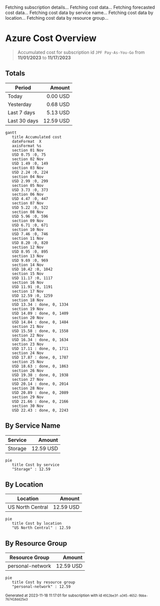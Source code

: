 Fetching subscription details...
Fetching cost data...
Fetching forecasted cost data...
Fetching cost data by service name...
Fetching cost data by location...
Fetching cost data by resource group...
# Azure Cost Overview

> Accumulated cost for subscription id `JPF Pay-As-You-Go` from **11/01/2023** to **11/17/2023**

## Totals

|Period|Amount|
|---|---:|
|Today|0.00 USD|
|Yesterday|0.68 USD|
|Last 7 days|5.13 USD|
|Last 30 days|12.59 USD|

```mermaid
gantt
   title Accumulated cost
   dateFormat  X
   axisFormat %s
   section 01 Nov
   USD 0.75 :0, 75
   section 02 Nov
   USD 1.49 :0, 149
   section 03 Nov
   USD 2.24 :0, 224
   section 04 Nov
   USD 2.99 :0, 299
   section 05 Nov
   USD 3.73 :0, 373
   section 06 Nov
   USD 4.47 :0, 447
   section 07 Nov
   USD 5.22 :0, 522
   section 08 Nov
   USD 5.96 :0, 596
   section 09 Nov
   USD 6.71 :0, 671
   section 10 Nov
   USD 7.46 :0, 746
   section 11 Nov
   USD 8.20 :0, 820
   section 12 Nov
   USD 8.95 :0, 895
   section 13 Nov
   USD 9.69 :0, 969
   section 14 Nov
   USD 10.42 :0, 1042
   section 15 Nov
   USD 11.17 :0, 1117
   section 16 Nov
   USD 11.91 :0, 1191
   section 17 Nov
   USD 12.59 :0, 1259
   section 18 Nov
   USD 13.34 : done, 0, 1334
   section 19 Nov
   USD 14.09 : done, 0, 1409
   section 20 Nov
   USD 14.84 : done, 0, 1484
   section 21 Nov
   USD 15.58 : done, 0, 1558
   section 22 Nov
   USD 16.34 : done, 0, 1634
   section 23 Nov
   USD 17.11 : done, 0, 1711
   section 24 Nov
   USD 17.87 : done, 0, 1787
   section 25 Nov
   USD 18.63 : done, 0, 1863
   section 26 Nov
   USD 19.38 : done, 0, 1938
   section 27 Nov
   USD 20.14 : done, 0, 2014
   section 28 Nov
   USD 20.89 : done, 0, 2089
   section 29 Nov
   USD 21.66 : done, 0, 2166
   section 30 Nov
   USD 22.43 : done, 0, 2243
```

## By Service Name

|Service|Amount|
|---|---:|
|Storage|12.59 USD|

```mermaid
pie
   title Cost by service
   "Storage" : 12.59
```

## By Location

|Location|Amount|
|---|---:|
|US North Central|12.59 USD|

```mermaid
pie
   title Cost by location
   "US North Central" : 12.59
```

## By Resource Group

|Resource Group|Amount|
|---|---:|
|personal-network|12.59 USD|

```mermaid
pie
   title Cost by resource group
   "personal-network" : 12.59
```

<sup>Generated at 2023-11-18 11:17:01 for subscription with id `4913be3f-a345-4652-9bba-767418dd25e3`</sup>
